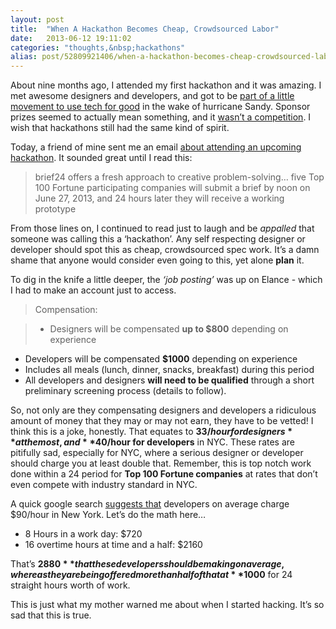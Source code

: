 ```yaml
---
layout: post
title:  "When A Hackathon Becomes Cheap, Crowdsourced Labor"
date:   2013-06-12 19:11:02
categories: "thoughts,&nbsp;hackathons"
alias: post/52809921406/when-a-hackathon-becomes-cheap-crowdsourced-labor/index.html
---
```


About nine months ago, I attended my first hackathon and it was amazing. I met awesome designers and developers, and got to be [part of a little movement to use tech for good](http://hacknjill.com/blog/hacksgiving-rules-and-judging-criteria/) in the wake of hurricane Sandy. Sponsor prizes seemed to actually mean something, and it [wasn’t a competition](http://sodevious.me/post/51986098138/hackathons-should-not-be-about-business). I wish that hackathons still had the same kind of spirit.

Today, a friend of mine sent me an email [about attending an upcoming hackathon](https://www.elance.com/j/mobile-centric-hackathon/42670434/). It sounded great until I read this: 

>brief24 offers a fresh approach to creative problem-solving… five Top 100 Fortune participating companies will submit a brief by noon on June 27, 2013, and 24 hours later they will receive a working prototype

From those lines on, I continued to read just to laugh and be *appalled* that someone was calling this a ‘hackathon’. Any self respecting designer or developer should spot this as cheap, crowdsourced spec work. It’s a damn shame that anyone would consider even going to this, yet alone **plan** it.

To dig in the knife a little deeper, the *‘job posting’* was up on Elance - which I had to make an account just to access.

>Compensation: 

> * Designers will be compensated **up to $800** depending on experience 
* Developers will be compensated **$1000** depending on experience 
* Includes all meals (lunch, dinner, snacks, breakfast) during this period 
* All developers and designers **will need to be qualified** through a short preliminary screening process (details to follow). 


So, not only are they compensating designers and developers a ridiculous amount of money that they may or may not earn, they have to be vetted! I think this is a joke, honestly. That equates to **$33/hour for designers** at the most, and **$40/hour for developers** in NYC. These rates are pitifully sad, especially for NYC, where a serious designer or developer should charge you at least double that. Remember, this is top notch work done within a 24 period for **Top 100 Fortune companies** at rates that don’t even compete with industry standard in NYC. 

A quick google search [suggests that](https://grouptalent.com/blog/how-much-developers-make-per-city) developers on average charge $90/hour in New York. Let’s do the math here…

* 8 Hours in a work day: $720
* 16 overtime hours at time and a half: $2160


That’s **$2880** that these developers should be making on average, whereas they are being offered more than half of that at **$1000** for 24 straight hours worth of work.

This is just what my mother warned me about when I started hacking. It’s so sad that this is true.